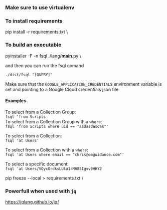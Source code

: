 ### Make sure to use virtualenv

### To install requirements
pip install -r requirements.txt \

### To build an executable
pyinstaller -F -n fsql ./lang/__main__.py  \

and then you can run the fsql comand 

`./dist/fsql "[QUERY]"`

Make sure that the `GOOGLE_APPLICATION_CREDENTIALS` environment variable is set and pointing to a Google Cloud credentials json file

#### Examples

To select from a Collection Group: \
`fsql 'from Scripts` \
To select from a Collection Group with a `where`: \
`fsql 'from Scripts where uid == "asdasdasdas"'`

To select from a Collection: \
`fsql 'at Users'`

To select from a Collection with a `where`: \
`fsql 'at Users where email == "chris@emguidance.com"'`

To select a specific document: \
`fsql 'at Users/VQyxGrdksLUta1rM68SIgvv9HHY2`

pip freeze --local > requirements.txt \

### Powerfull when used with `jq`
https://jqlang.github.io/jq/